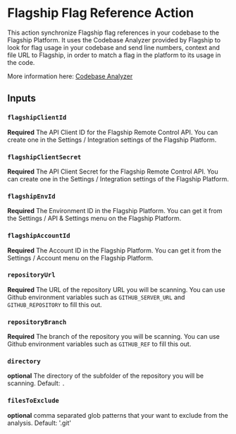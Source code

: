 # Flagship Flag Reference Action

This action synchronize Flagship flag references in your codebase to the Flagship Platform.
It uses the Codebase Analyzer provided by Flagship to look for flag usage in your codebase and send line numbers, context and file URL to Flagship, in order to match a flag in the platform to its usage in the code.

More information here: [Codebase Analyzer](https://docs.developers.flagship.io/docs/codebase-analyzer)

## Inputs

### `flagshipClientId`

**Required** The API Client ID for the Flagship Remote Control API. You can create one in the Settings / Integration settings of the Flagship Platform.

### `flagshipClientSecret`

**Required** The API Client Secret for the Flagship Remote Control API. You can create one in the Settings / Integration settings of the Flagship Platform.

### `flagshipEnvId`

**Required** The Environment ID in the Flagship Platform. You can get it from the Settings / API & Settings menu on the Flagship Platform.

### `flagshipAccountId`

**Required** The Account ID in the Flagship Platform. You can get it from the Settings / Account menu on the Flagship Platform.

### `repositoryUrl`

**Required** The URL of the repository URL you will be scanning. You can use Github environment variables such as `GITHUB_SERVER_URL` and `GITHUB_REPOSITORY` to fill this out.

### `repositoryBranch`

**Required** The branch of the repository you will be scanning. You can use Github environment variables such as `GITHUB_REF` to fill this out.

### `directory`

**optional** The directory of the subfolder of the repository you will be scanning. Default: `.`

### `filesToExclude`

**optional** comma separated glob patterns that your want to exclude from the analysis. Default: '.git'
